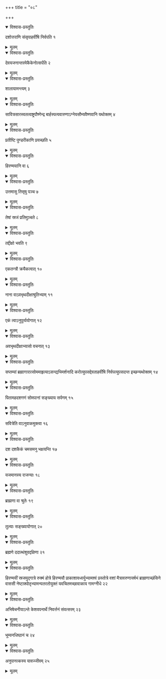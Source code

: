 +++
title = "०८"

+++


<details open><summary>विश्वास-प्रस्तुतिः</summary>

दशोत्तराणि संसृपाहवींषि निर्वपति १
</details>

<details><summary>मूलम्</summary>

दशोत्तराणि संसृपाहवींषि निर्वपति १
</details>


<details open><summary>विश्वास-प्रस्तुतिः</summary>

देवयजनान्तरमेकैकेनोत्सर्पति २
</details>

<details><summary>मूलम्</summary>

देवयजनान्तरमेकैकेनोत्सर्पति २
</details>


<details open><summary>विश्वास-प्रस्तुतिः</summary>

शालायामन्त्यम् ३
</details>

<details><summary>मूलम्</summary>

शालायामन्त्यम् ३
</details>


<details open><summary>विश्वास-प्रस्तुतिः</summary>

सावित्रसारस्वतत्वाष्ट्रपौष्णेन्द्र बार्हस्पत्यवारुणाऽग्नेयसौम्यवैष्णवानि यथोक्तम् ४
</details>

<details><summary>मूलम्</summary>

सावित्रसारस्वतत्वाष्ट्रपौष्णेन्द्र बार्हस्पत्यवारुणाऽग्नेयसौम्यवैष्णवानि यथोक्तम् ४
</details>


<details open><summary>विश्वास-प्रस्तुतिः</summary>

प्रतीष्टि पुण्डरीकाणि प्रयच्छति ५
</details>

<details><summary>मूलम्</summary>

प्रतीष्टि पुण्डरीकाणि प्रयच्छति ५
</details>


<details open><summary>विश्वास-प्रस्तुतिः</summary>

हिरण्मयानि वा ६
</details>

<details><summary>मूलम्</summary>

हिरण्मयानि वा ६
</details>


<details open><summary>विश्वास-प्रस्तुतिः</summary>

उत्तमासु तिसृषु पञ्च ७
</details>

<details><summary>मूलम्</summary>

उत्तमासु तिसृषु पञ्च ७
</details>


<details open><summary>विश्वास-प्रस्तुतिः</summary>

तेषां स्रजं प्रतिमुञ्चते ८
</details>

<details><summary>मूलम्</summary>

तेषां स्रजं प्रतिमुञ्चते ८
</details>


<details open><summary>विश्वास-प्रस्तुतिः</summary>

तद्दीक्षो भवति ९
</details>

<details><summary>मूलम्</summary>

तद्दीक्षो भवति ९
</details>


<details open><summary>विश्वास-प्रस्तुतिः</summary>

एकतन्त्रौ क्रयैकत्वात् १०
</details>

<details><summary>मूलम्</summary>

एकतन्त्रौ क्रयैकत्वात् १०
</details>


<details open><summary>विश्वास-प्रस्तुतिः</summary>

नाना वाऽवभृथदीक्षाश्रुतिभ्याम् ११
</details>

<details><summary>मूलम्</summary>

नाना वाऽवभृथदीक्षाश्रुतिभ्याम् ११
</details>


<details open><summary>विश्वास-प्रस्तुतिः</summary>

एकं त्वाऽनुपूर्व्ययोगात् १२
</details>

<details><summary>मूलम्</summary>

एकं त्वाऽनुपूर्व्ययोगात् १२
</details>


<details open><summary>विश्वास-प्रस्तुतिः</summary>

अवभृथदीक्षाभ्यासो वचनात् १३
</details>

<details><summary>मूलम्</summary>

अवभृथदीक्षाभ्यासो वचनात् १३
</details>


<details open><summary>विश्वास-प्रस्तुतिः</summary>

सप्तम्यां ब्रह्मागारात्सोममाहृत्याऽसन्द्यभिमर्शनादि करोत्युपसद्देवताहवींषि निर्वपत्युपसदन्त इच्छन्यथोक्तम् १४
</details>

<details><summary>मूलम्</summary>

सप्तम्यां ब्रह्मागारात्सोममाहृत्याऽसन्द्यभिमर्शनादि करोत्युपसद्देवताहवींषि निर्वपत्युपसदन्त इच्छन्यथोक्तम् १४
</details>


<details open><summary>विश्वास-प्रस्तुतिः</summary>

पितामहदशगणं सोमपानां सङ्ख्याय सर्पणम् १५
</details>

<details><summary>मूलम्</summary>

पितामहदशगणं सोमपानां सङ्ख्याय सर्पणम् १५
</details>


<details open><summary>विश्वास-प्रस्तुतिः</summary>

सवित्रेति वाऽनुवाकमुक्त्वा १६
</details>

<details><summary>मूलम्</summary>

सवित्रेति वाऽनुवाकमुक्त्वा १६
</details>


<details open><summary>विश्वास-प्रस्तुतिः</summary>

दश दशकैकं चमसमनु भक्षयन्ति १७
</details>

<details><summary>मूलम्</summary>

दश दशकैकं चमसमनु भक्षयन्ति १७
</details>


<details open><summary>विश्वास-प्रस्तुतिः</summary>

यजमानस्य राजन्याः १८
</details>

<details><summary>मूलम्</summary>

यजमानस्य राजन्याः १८
</details>


<details open><summary>विश्वास-प्रस्तुतिः</summary>

ब्राह्मणा वा श्रुतेः १९
</details>

<details><summary>मूलम्</summary>

ब्राह्मणा वा श्रुतेः १९
</details>


<details open><summary>विश्वास-प्रस्तुतिः</summary>

तुल्याः सङ्ख्यायोगात् २०
</details>

<details><summary>मूलम्</summary>

तुल्याः सङ्ख्यायोगात् २०
</details>


<details open><summary>विश्वास-प्रस्तुतिः</summary>

ब्रह्मणे ददात्थंशुवद्दक्षिणा २१
</details>

<details><summary>मूलम्</summary>

ब्रह्मणे ददात्थंशुवद्दक्षिणा २१
</details>


<details open><summary>विश्वास-प्रस्तुतिः</summary>

हिरण्मयीं स्रजमुद्गात्रे रुक्मं होत्रे हिरण्मयौ प्राकाशावध्वर्युभ्यामश्वं प्रस्तोत्रे वशां मैत्रावरुणायर्षभं ब्राह्मणाच्छंसिने वाससी नेष्टाक्पोतृभ्यामन्यतरतोयुक्तं यवचितमच्छावाकाय गामग्नीधे २२
</details>

<details><summary>मूलम्</summary>

हिरण्मयीं स्रजमुद्गात्रे रुक्मं होत्रे हिरण्मयौ प्राकाशावध्वर्युभ्यामश्वं प्रस्तोत्रे वशां मैत्रावरुणायर्षभं ब्राह्मणाच्छंसिने वाससी नेष्टाक्पोतृभ्यामन्यतरतोयुक्तं यवचितमच्छावाकाय गामग्नीधे २२
</details>


<details open><summary>विश्वास-प्रस्तुतिः</summary>

अभिषेचनीयाऽन्ते केशवपनार्थे निवर्त्तनं संवत्सरम् २३
</details>

<details><summary>मूलम्</summary>

अभिषेचनीयाऽन्ते केशवपनार्थे निवर्त्तनं संवत्सरम् २३
</details>


<details open><summary>विश्वास-प्रस्तुतिः</summary>

भूम्यनधिष्ठानं च २४
</details>

<details><summary>मूलम्</summary>

भूम्यनधिष्ठानं च २४
</details>


<details open><summary>विश्वास-प्रस्तुतिः</summary>

अनुपानत्कस्य यावज्जीवम् २५
</details>

<details><summary>मूलम्</summary>

अनुपानत्कस्य यावज्जीवम् २५
</details>

